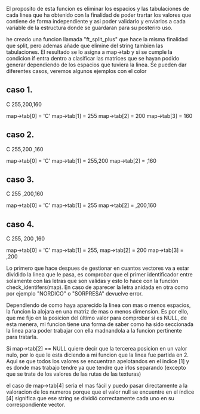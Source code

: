El proposito de esta funcion es eliminar los espacios y las tabulaciones de cada linea que ha obtenido con la finalidad de poder trartar los valores que contiene de forma independiente y asi poder validarlo y enviarlos a cada variable de la estructura donde se guardaran para su posteriro uso.

he creado una funcion llamada "ft_split_plus" que hace la misma finalidad que split, pero ademas añade que elimine del string tambien las tabulaciones. El resultado se lo asigna a map->tab y si se cumple la condicion if entra dentro a clasificar las matrices que se hayan podido generar dependiendo de los espacios que tuviera la linea. Se pueden dar diferentes casos, veremos algunos ejemplos con el color

caso 1.
-------
C 255,200,160

map->tab[0] = 'C'
map->tab[1] = 255
map->tab[2] = 200
map->tab[3] = 160

caso 2.
-------
C 255,200        ,160

map->tab[0] = 'C'
map->tab[1] = 255,200
map->tab[2] = ,160

caso 3.
-------
C 255   ,200,160

map->tab[0] = 'C'
map->tab[1] =  255
map->tab[2] = ,200,160

caso 4.
-------
C 255,   200      ,160

map->tab[0] = 'C'
map->tab[1] = 255,
map->tab[2] = 200
map->tab[3] = ,200

Lo primero que hace despues de gestionar en cuantos vectores va a estar dividido la linea que le pasa, es comprobar que el primer identificador entre solamente con las letras que son validas y esto lo hace con la función check_identifers(map). En caso de aparecer la letra anidada en otra como por ejemplo "NORDICO" o "SORPRESA" devuelve error.

Dependiendo de como haya aparecido la linea con mas o menos espacios, la funcion la alojara en una matriz de mas o menos dimension. Es por ello, que me fijo en la posicion del último valor para comprobar si es NULL, de esta menera, mi funcion tiene una forma de saber como ha sido seccionada la linea para poder trabajar con ella madnandola a la funcion pertinente para tratarla.

Si map->tab[2] == NULL quiere decir que la tercerea posicion en un valor nulo, por lo que le esta diciendo a mi funcion que la linea fue partida en 2. Aqui se que todos los valores se encuentran apelotandos en el indice [1] y es donde mas trabajo tendre ya que tendre que irlos separando (excepto que se trate de los valores de las rutas de las texturas)

el caso de map->tab[4] seria el mas fácil y puedo pasar directamente a la valoracion de los numeros porque que el valor null se encuentre en el índice [4] significa que ese string se dividió correctamente cada uno en su correspondiente vector.
